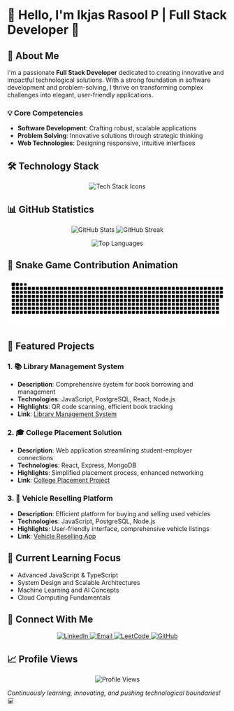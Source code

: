 # 👋 Hello, I'm Ikjas Rasool P | Full Stack Developer 🚀

## 🌟 About Me

I'm a passionate **Full Stack Developer** dedicated to creating innovative and impactful technological solutions. With a strong foundation in software development and problem-solving, I thrive on transforming complex challenges into elegant, user-friendly applications.

### 💡 Core Competencies
- **Software Development**: Crafting robust, scalable applications
- **Problem Solving**: Innovative solutions through strategic thinking
- **Web Technologies**: Designing responsive, intuitive interfaces

## 🛠️ Technology Stack

<p align="center">
  <img src="https://skillicons.dev/icons?i=js,ts,react,nodejs,python,cpp,docker,git,github,html,css,tailwind,mongodb,postgresql" alt="Tech Stack Icons"/>
</p>

## 📊 GitHub Statistics

<p align="center">
  <img src="https://github-readme-stats.vercel.app/api?username=ikjasrasool&show_icons=true&theme=radical&hide_border=true" alt="GitHub Stats" width="48%"/>
  <img src="https://github-readme-streak-stats.herokuapp.com/?user=ikjasrasool&theme=radical&hide_border=true" alt="GitHub Streak" width="48%"/>
</p>

<p align="center">
  <img src="https://github-readme-stats.vercel.app/api/top-langs/?username=ikjasrasool&layout=compact&theme=radical&hide_border=true" alt="Top Languages" width="48%"/>
</p>

## 🐍 Snake Game Contribution Animation

<picture>
  <source media="(prefers-color-scheme: dark)" srcset="https://raw.githubusercontent.com/ikjasrasool/ikjasrasool/output/github-snake-dark.svg" />
  <source media="(prefers-color-scheme: light)" srcset="https://raw.githubusercontent.com/ikjasrasool/ikjasrasool/output/github-snake.svg" />
  <img alt="github-snake" src="https://raw.githubusercontent.com/ikjasrasool/ikjasrasool/output/github-snake.svg" />
</picture>

## 🚀 Featured Projects

### 1. 📚 Library Management System
- **Description**: Comprehensive system for book borrowing and management
- **Technologies**: JavaScript, PostgreSQL, React, Node.js
- **Highlights**: QR code scanning, efficient book tracking
- **Link**: [Library Management System](https://ikjasrasool.github.io/library/)

### 2. 🎓 College Placement Solution
- **Description**: Web application streamlining student-employer connections
- **Technologies**: React, Express, MongoDB
- **Highlights**: Simplified placement process, enhanced networking
- **Link**: [College Placement Project](https://github.com/ikjasrasool/college_placement_fullstack_project)

### 3. 🚗 Vehicle Reselling Platform
- **Description**: Efficient platform for buying and selling used vehicles
- **Technologies**: JavaScript, PostgreSQL, Node.js
- **Highlights**: User-friendly interface, comprehensive vehicle listings
- **Link**: [Vehicle Reselling App](https://github.com/ikjasrasool/reselling_fullstack_project)

## 🌱 Current Learning Focus

- Advanced JavaScript & TypeScript
- System Design and Scalable Architectures
- Machine Learning and AI Concepts
- Cloud Computing Fundamentals

## 🤝 Connect With Me

<p align="center">
  <a href="https://www.linkedin.com/in/ikjas-rasool-163312258/" target="_blank">
    <img src="https://img.shields.io/badge/LinkedIn-000000?style=for-the-badge&logo=linkedin&logoColor=0A66C2" alt="LinkedIn"/>
  </a>
  <a href="mailto:ikjasrasool2022@gmail.com" target="_blank">
    <img src="https://img.shields.io/badge/Email-000000?style=for-the-badge&logo=gmail&logoColor=EA4335" alt="Email"/>
  </a>
  <a href="https://leetcode.com/u/Ikjas_Rasool_22CSR071/" target="_blank">
    <img src="https://img.shields.io/badge/LeetCode-000000?style=for-the-badge&logo=leetcode&logoColor=FFA116" alt="LeetCode"/>
  </a>
  <a href="https://github.com/ikjasrasool" target="_blank">
    <img src="https://img.shields.io/badge/GitHub-000000?style=for-the-badge&logo=github&logoColor=FFFFFF" alt="GitHub"/>
  </a>
</p>

## 📈 Profile Views

<p align="center">
  <img src="https://komarev.com/ghpvc/?username=ikjasrasool&style=flat-square&color=blue" alt="Profile Views"/>
</p>



*Continuously learning, innovating, and pushing technological boundaries! 💻*
